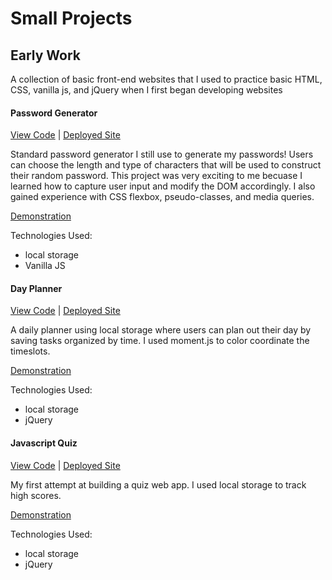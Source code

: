 # Small Projects

## Early Work
A collection of basic front-end websites that I used to practice basic HTML, CSS, vanilla js, and jQuery when I first began developing websites
#### Password Generator 
[View Code](https://github.com/elliotfouts/password-generator) | [Deployed Site](https://elliotfouts.github.io/password-generator/)

Standard password generator I still use to generate my passwords! Users can choose the length and type of characters that will be used to construct their random password. This project was very exciting to me becuase I learned how to capture user input and modify the DOM accordingly. I also gained experience with CSS flexbox, pseudo-classes, and media queries.

[Demonstration]()

Technologies Used:
* local storage
* Vanilla JS
#### Day Planner
[View Code](https://github.com/elliotfouts/day-planner) | [Deployed Site](https://elliotfouts.github.io/day-planner/)

A daily planner using local storage where users can plan out their day by saving tasks organized by time. I used moment.js to color coordinate the timeslots.

[Demonstration]()

Technologies Used:
* local storage
* jQuery
#### Javascript Quiz
[View Code](https://github.com/elliotfouts/coding-quiz) | [Deployed Site](https://elliotfouts.github.io/coding-quiz/)

My first attempt at building a quiz web app. I used local storage to track high scores.

[Demonstration]()

Technologies Used:
* local storage
* jQuery

